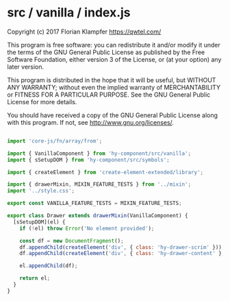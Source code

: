 # src / vanilla / index.js
Copyright (c) 2017 Florian Klampfer <https://qwtel.com/>

This program is free software: you can redistribute it and/or modify
it under the terms of the GNU General Public License as published by
the Free Software Foundation, either version 3 of the License, or
(at your option) any later version.

This program is distributed in the hope that it will be useful,
but WITHOUT ANY WARRANTY; without even the implied warranty of
MERCHANTABILITY or FITNESS FOR A PARTICULAR PURPOSE.  See the
GNU General Public License for more details.

You should have received a copy of the GNU General Public License
along with this program.  If not, see <http://www.gnu.org/licenses/>.


```js

import 'core-js/fn/array/from';

import { VanillaComponent } from 'hy-component/src/vanilla';
import { sSetupDOM } from 'hy-component/src/symbols';

import { createElement } from 'create-element-extended/library';

import { drawerMixin, MIXIN_FEATURE_TESTS } from '../mixin';
import '../style.css';

export const VANILLA_FEATURE_TESTS = MIXIN_FEATURE_TESTS;

export class Drawer extends drawerMixin(VanillaComponent) {
  [sSetupDOM](el) {
    if (!el) throw Error('No element provided');

    const df = new DocumentFragment();
    df.appendChild(createElement('div', { class: 'hy-drawer-scrim' }));
    df.appendChild(createElement('div', { class: 'hy-drawer-content' }, el.children));

    el.appendChild(df);

    return el;
  }
}
```


